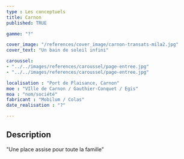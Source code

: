```yaml
---
type : Les conceptuels
title: Carnon
published: TRUE

gamme: "?" 

cover_image: "/references/cover_image/carnon-transats-mila2.jpg"
cover_text: "Un bain de soleil infini"

caroussel: 
- "../../images/references/caroussel/page-entree.jpg"
- "../../images/references/caroussel/page-entree.jpg"

localisation : "Port de Plaisance, Carnon"
moe : "VIlle de Carnon / Gauthier-Conquet / Egis"
moa : "nom/société"
fabricant : "Mobilum / Colas"
date_realisation : "?"

---
```


## Description
 "Une place assise pour toute la famille"